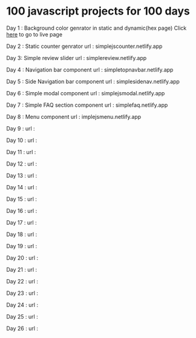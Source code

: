 # 100 javascript projects for 100 days
Day 1 : Background color genrator in static and dynamic(hex page)
Click [here](simplecolors.netlify.app) to go to live page

Day 2 : Static counter genrator
url : simplejscounter.netlify.app

Day 3: Simple review slider
url : simplereview.netlify.app

Day 4 : Navigation bar component
url : simpletopnavbar.netlify.app

Day 5 : Side Navigation bar component
url : simplesidenav.netlify.app

Day 6 : Simple modal component
url : simplejsmodal.netlify.app

Day 7 : Simple FAQ section component
url : simplefaq.netlify.app

Day 8 : Menu component
url :   implejsmenu.netlify.app

Day 9 :
url :

Day 10 :
url :




Day 11 :
url :

Day 12 :
url :

Day 13 :
url :

Day 14 :
url :

Day 15 :
url :

Day 16 :
url :

Day 17 :
url :

Day 18 :
url :

Day 19 :
url :

Day 20 :
url :

Day 21 :
url :

Day 22 :
url :

Day 23 :
url :

Day 24 :
url :

Day 25 :
url :

Day 26 :
url :

